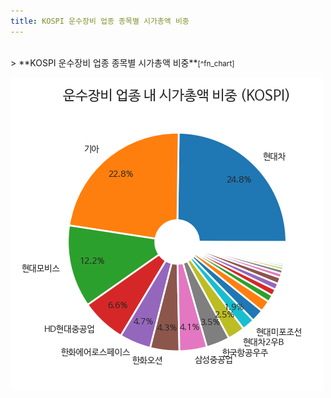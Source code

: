 ```yaml
---
title: KOSPI 운수장비 업종 종목별 시가총액 비중
---
```

<br>
> **KOSPI 운수장비 업종 종목별 시가총액 비중<a id="pie"></a>**<small>[^fn_chart]</small>

![294090](images/kospi_업종_운수장비_종목.png)